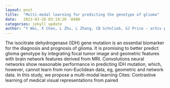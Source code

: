 ```yaml
---
layout: post
title:  "Multi-modal learning for predicting the genotype of glioma"
date:   2022-03-26 03:19:20 -0400
categories: jekyll update
author: "Y Wei, X Chen, L Zhu, L Zhang, CB Schnlieb, SJ Price - arXiv preprint arXiv , 2022"
---
```

The isocitrate dehydrogenase (IDH) gene mutation is an essential biomarker for the diagnosis and prognosis of glioma. It is promising to better predict glioma genotype by integrating focal tumor image and geometric features with brain network features derived from MRI. Convolutions neural networks show reasonable performance in predicting IDH mutation, which, however, cannot learn from non-Euclidean data, eg, geometric and network data. In this study, we propose a multi-modal learning Cites: Contrastive learning of medical visual representations from paired